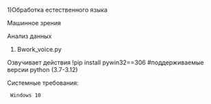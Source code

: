 1)Обработка естественного языка

Машинное зрения

Анализ данных



1) Bwork_voice.py

Озвучивает действия !pip install pywin32==306 #поддерживаемые версии python (3.7-3.12)








Системные требования:

     Windows 10
